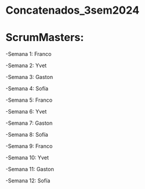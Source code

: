 # Concatenados_3sem2024

# ScrumMasters:

-Semana 1: Franco

-Semana 2: Yvet

-Semana 3: Gaston

-Semana 4: Sofía

-Semana 5: Franco

-Semana 6: Yvet

-Semana 7: Gaston

-Semana 8: Sofía

-Semana 9: Franco

-Semana 10: Yvet

-Semana 11: Gaston

-Semana 12: Sofía



